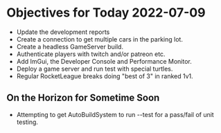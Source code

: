 # Objectives for Today 2022-07-09

- Update the development reports
- Create a connection to get multiple cars in the parking lot.
- Create a headless GameServer build.
- Authenticate players with twitch and/or patreon etc.
- Add ImGui, the Developer Console and Performance Monitor.
- Deploy a game server and run test with special turtles.
- Regular RocketLeague breaks doing "best of 3" in ranked 1v1.

## On the Horizon for Sometime Soon

- Attempting to get AutoBuildSystem to run --test for a pass/fail of unit testing.

